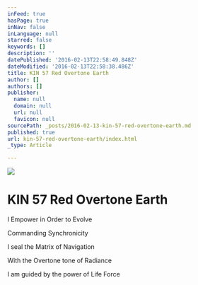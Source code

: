 ```yaml
---
inFeed: true
hasPage: true
inNav: false
inLanguage: null
starred: false
keywords: []
description: ''
datePublished: '2016-02-13T22:58:49.848Z'
dateModified: '2016-02-13T22:58:38.486Z'
title: KIN 57 Red Overtone Earth
author: []
authors: []
publisher:
  name: null
  domain: null
  url: null
  favicon: null
sourcePath: _posts/2016-02-13-kin-57-red-overtone-earth.md
published: true
url: kin-57-red-overtone-earth/index.html
_type: Article

---
```

![](https://the-grid-user-content.s3-us-west-2.amazonaws.com/cdd3c3ac-4bd9-4b2d-b429-5911d0513a1f.png)

# KIN 57 Red Overtone Earth

I Empower in Order to Evolve

Commanding Synchronicity

I seal the Matrix of Navigation

With the Overtone tone of Radiance

I am guided by the power of Life Force